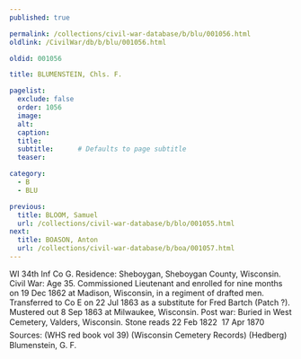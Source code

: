 ```yaml
---
published: true

permalink: /collections/civil-war-database/b/blu/001056.html
oldlink: /CivilWar/db/b/blu/001056.html

oldid: 001056

title: BLUMENSTEIN, Chls. F.

pagelist:
  exclude: false
  order: 1056
  image: 
  alt:
  caption:
  title:
  subtitle:      # Defaults to page subtitle
  teaser:

category: 
  - B 
  - BLU

previous:
  title: BLOOM, Samuel
  url: /collections/civil-war-database/b/blo/001055.html  
next:
  title: BOASON, Anton
  url: /collections/civil-war-database/b/boa/001057.html   
---
```

WI 34th Inf Co G. Residence: Sheboygan, Sheboygan County, Wisconsin. Civil War: Age 35. Commissioned Lieutenant and enrolled for nine months on 19 Dec 1862 at Madison, Wisconsin, in a regiment of drafted men. Transferred to Co E on 22 Jul 1863 as a substitute for Fred Bartch (Patch ?). Mustered out 8 Sep 1863 at Milwaukee, Wisconsin. Post war: Buried in West Cemetery, Valders, Wisconsin. Stone reads &#147;22 Feb 1822 &#150; 17 Apr 1870&#148; Sources: (WHS red book vol 39) (Wisconsin Cemetery Records) (Hedberg) &#147;Blumenstein, G. F.&#148;